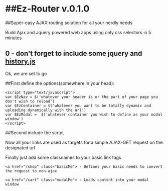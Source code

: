 ##Ez-Router v.0.1.0
=========

##Super-easy AJAX routing solution for all your nerdly needs

Build Ajax and Jquery powered web apps using only css selectors in 5 minutes

## 0 - don't forget to include some jquery and <a href="https://github.com/browserstate/history.js/">history.js</a>

Ok, we are set to go

##First define the options(somewhere in your head):

	<script type="text/javascript">
	var $EzNav = $('whatever your header is or the part of your page you don't wish to reload')
	var $EzContainer = $('whatever you want to be totally dynamic and uploading dynamically with the url')
	var $EzModal =  $('whatever container you wish to define as your modal window')
	</script>

##Second include the script

Now all your links are used as targets for a simple AJAX-GET request on the designated url

Finally just add some classnames to your basic link tags

	<a href="/shop" class="basicMe"> - Defines your basic needs to convert the request to non-ajax

	<a href="/cart" class="modalMe"> - Loads content into your modal window
	
